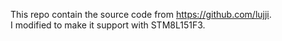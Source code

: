 This repo contain the source code from https://github.com/lujji.  
I modified to make it support with STM8L151F3.